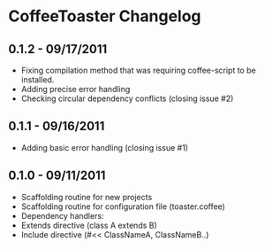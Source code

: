 # CoffeeToaster Changelog

## 0.1.2 - 09/17/2011
 * Fixing compilation method that was requiring coffee-script to be installed.
 * Adding precise error handling
 * Checking circular dependency conflicts (closing issue #2)

## 0.1.1 - 09/16/2011
 * Adding basic error handling (closing issue #1)

## 0.1.0 - 09/11/2011
 * Scaffolding routine for new projects
 * Scaffolding routine for configuration file (toaster.coffee)
 * Dependency handlers:
  * Extends directive (class A extends B)
  * Include directive (#<< ClassNameA, ClassNameB..)